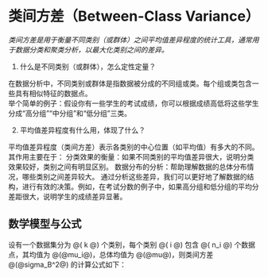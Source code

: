 # 类间方差（Between-Class Variance）  

*类间方差是用于衡量不同类别（或群体）之间平均值差异程度的统计工具，通常用于数据分类和聚类分析，以最大化类别之间的差异。*     

1. 什么是不同类别（或群体），怎么定性定量？

在数据分析中，不同类别或群体是指数据被分成的不同组或类。每个组或类包含一些具有相似特征的数据点。  
举个简单的例子：假设你有一些学生的考试成绩，你可以根据成绩高低将这些学生分成“高分组”“中分组”和“低分组”三类。

2. 平均值差异程度有什么用，体现了什么？  

平均值差异程度（类间方差）表示各类别的中心位置（如平均值）有多大的不同。其作用主要在于：
分类效果的衡量：如果不同类别的平均值差异很大，说明分类效果较好，类别之间有明显区别。
数据分布的分析：帮助理解数据的总体分布情况，哪些类别之间差异较大。
通过分析这些差异，我们可以更好地了解数据的结构，进行有效的决策。例如，在考试分数的例子中，如果高分组和低分组的平均分差距很大，说明学生的成绩差异显著。


## 数学模型与公式  


设有一个数据集分为 @( k @) 个类别，每个类别 @( i @) 包含 @( n_i @) 个数据点，其均值为 @(@mu_i@)，总体均值为 @(@mu@)，则类间方差 @(@sigma_B^2@) 的计算公式如下：